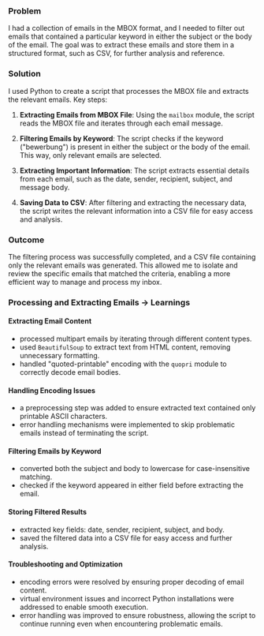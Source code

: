 ### Problem
I had a collection of emails in the MBOX format, and I needed to filter out emails that contained a particular keyword in either the subject or the body of the email. The goal was to extract these emails and store them in a structured format, such as CSV, for further analysis and reference.

### Solution
I used Python to create a script that processes the MBOX file and extracts the relevant emails. Key steps:

1. **Extracting Emails from MBOX File**: Using the `mailbox` module, the script reads the MBOX file and iterates through each email message.
   
2. **Filtering Emails by Keyword**: The script checks if the keyword ("bewerbung") is present in either the subject or the body of the email. This way, only relevant emails are selected.

3. **Extracting Important Information**: The script extracts essential details from each email, such as the date, sender, recipient, subject, and message body.

4. **Saving Data to CSV**: After filtering and extracting the necessary data, the script writes the relevant information into a CSV file for easy access and analysis.

### Outcome
The filtering process was successfully completed, and a CSV file containing only the relevant emails was generated. This allowed me to isolate and review the specific emails that matched the criteria, enabling a more efficient way to manage and process my inbox.


### **Processing and Extracting Emails -> Learnings**  

#### **Extracting Email Content**   
- processed multipart emails by iterating through different content types.  
- used `BeautifulSoup` to extract text from HTML content, removing unnecessary formatting.  
- handled "quoted-printable" encoding with the `quopri` module to correctly decode email bodies.  

#### **Handling Encoding Issues**   
- a preprocessing step was added to ensure extracted text contained only printable ASCII characters.  
- error handling mechanisms were implemented to skip problematic emails instead of terminating the script.  

#### **Filtering Emails by Keyword**   
- converted both the subject and body to lowercase for case-insensitive matching.  
- checked if the keyword appeared in either field before extracting the email.  

#### **Storing Filtered Results**   
- extracted key fields: date, sender, recipient, subject, and body.  
- saved the filtered data into a CSV file for easy access and further analysis.  

#### **Troubleshooting and Optimization**   
- encoding errors were resolved by ensuring proper decoding of email content.  
- virtual environment issues and incorrect Python installations were addressed to enable smooth execution.  
- error handling was improved to ensure robustness, allowing the script to continue running even when encountering problematic emails.  
